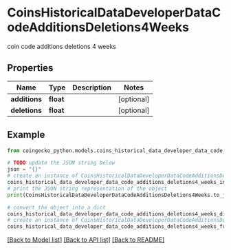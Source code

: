 # CoinsHistoricalDataDeveloperDataCodeAdditionsDeletions4Weeks

coin code additions deletions 4 weeks

## Properties

Name | Type | Description | Notes
------------ | ------------- | ------------- | -------------
**additions** | **float** |  | [optional] 
**deletions** | **float** |  | [optional] 

## Example

```python
from coingecko_python.models.coins_historical_data_developer_data_code_additions_deletions4_weeks import CoinsHistoricalDataDeveloperDataCodeAdditionsDeletions4Weeks

# TODO update the JSON string below
json = "{}"
# create an instance of CoinsHistoricalDataDeveloperDataCodeAdditionsDeletions4Weeks from a JSON string
coins_historical_data_developer_data_code_additions_deletions4_weeks_instance = CoinsHistoricalDataDeveloperDataCodeAdditionsDeletions4Weeks.from_json(json)
# print the JSON string representation of the object
print(CoinsHistoricalDataDeveloperDataCodeAdditionsDeletions4Weeks.to_json())

# convert the object into a dict
coins_historical_data_developer_data_code_additions_deletions4_weeks_dict = coins_historical_data_developer_data_code_additions_deletions4_weeks_instance.to_dict()
# create an instance of CoinsHistoricalDataDeveloperDataCodeAdditionsDeletions4Weeks from a dict
coins_historical_data_developer_data_code_additions_deletions4_weeks_from_dict = CoinsHistoricalDataDeveloperDataCodeAdditionsDeletions4Weeks.from_dict(coins_historical_data_developer_data_code_additions_deletions4_weeks_dict)
```
[[Back to Model list]](../README.md#documentation-for-models) [[Back to API list]](../README.md#documentation-for-api-endpoints) [[Back to README]](../README.md)


